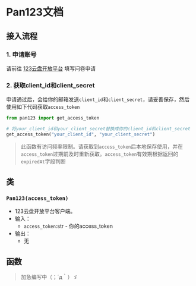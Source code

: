 # Pan123文档
## 接入流程
### 1. 申请账号
请前往 [123云盘开放平台](https://www.123pan.cn/developer) 填写问卷申请
### 2. 获取client_id和client_secret
申请通过后，会给你的邮箱发送`client_id`和`client_secret`，请妥善保存，然后使用如下代码获取`access_token`
```python
from pan123 import get_access_token

# 将your_client_id和your_client_secret替换成你的client_id和client_secret
get_access_token("your_client_id", "your_client_secret")
```
> 此函数有访问频率限制。请获取到`access_token`后本地保存使用，并在`access_token`过期前及时重新获取。`access_token`有效期根据返回的`expiredAt`字段判断
## 类
### `Pan123(access_token)`
- 123云盘开放平台客户端。
- 输入：
  - `access_token`:str - 你的access_token
- 输出：
  - 无
## 函数
> 加急编写中（；´д｀）ゞ